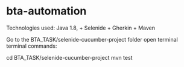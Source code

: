 # bta-automation

Technologies used:
Java 1.8, + Selenide + Gherkin + Maven

Go to the BTA_TASK/selenide-cucumber-project folder
open terminal 
terminal commands:


cd BTA_TASK/selenide-cucumber-project
mvn test
